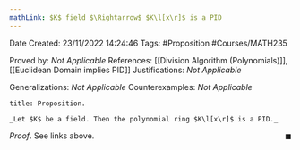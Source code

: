 ```yaml
---
mathLink: $K$ field $\Rightarrow$ $K\l[x\r]$ is a PID
---
```


<div class="topSpace"></div>

Date Created: 23/11/2022 14:24:46
Tags: #Proposition #Courses/MATH235

Proved by: _Not Applicable_
References: [[Division Algorithm (Polynomials)]], [[Euclidean Domain implies PID]]
Justifications: _Not Applicable_

Generalizations: _Not Applicable_
Counterexamples: _Not Applicable_

``` ad-Proposition
title: Proposition.

_Let $K$ be a field. Then the polynomial ring $K\l[x\r]$ is a PID._

```

_Proof_. See links above.<span style="float:right;">$\blacksquare$</span>
